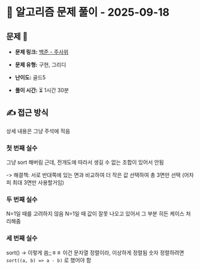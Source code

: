 # 📝 알고리즘 문제 풀이 - 2025-09-18

## 문제 📖

- **문제 링크:** [백준 - 주사위](https://www.acmicpc.net/problem/1041)

- **문제 유형:** 구현, 그리디

- **난이도:** 골드5

- **풀이 시간:** ⏳ 1시간 30분

## ✍ 접근 방식

상세 내용은 그냥 주석에 적음

### 첫 번째 실수

그냥 sort 해버림
근데, 전개도에 따라서 생길 수 없는 조합이 있어서 안됨

-> 해결책: 서로 반대쪽에 있는 면과 비교하여 더 작은 값 선택하여 총 3면만 선택 (어차피 최대 3면만 사용할거임)

### 두 번째 실수

N=1일 때를 고려하지 않음
N=1일 때 값이 잘못 나오고 있어서 그 부분 히든 케이스 처리해줌

### 세 번째 실수

sort() -> 이렇게 씀;;ㅎㅎ
이건 문자열 정렬이라, 이상하게 정렬됨
숫자 정렬하려면 `sort((a, b) => a - b)` 로 했어야 함
